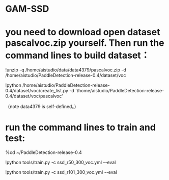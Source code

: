 # GAM-SSD
# you need to download open dataset pascalvoc.zip yourself. Then run the command lines to build dataset：

!unzip -q /home/aistudio/data/data4379/pascalvoc.zip -d /home/aistudio/PaddleDetection-release-0.4/dataset/voc

!python /home/aistudio/PaddleDetection-release-0.4/dataset/voc/create_list.py -d '/home/aistudio/PaddleDetection-release-0.4/dataset/voc/pascalvoc'

（note data4379 is self-defined。）

# run the command lines to train and test:

%cd ~/PaddleDetection-release-0.4

!python tools/train.py -c ssd_r50_300_voc.yml --eval 

!python tools/train.py -c ssd_r101_300_voc.yml --eval 
